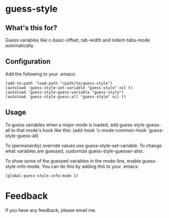 # guess-style

## What's this for?
Guess variables like c-basic-offset, tab-width and indent-tabs-mode automatically.

## Configuration
Add the following to your .emacs:

```elisp
(add-to-path 'load-path "/path/to/guess-style")
(autoload 'guess-style-set-variable "guess-style" nil t)
(autoload 'guess-style-guess-variable "guess-style")
(autoload 'guess-style-guess-all "guess-style" nil t)
```
## Usage
To guess variables when a major mode is loaded, add guess-style-guess-all to that mode's hook like this: (add-hook 'c-mode-common-hook 'guess-style-guess-all)

To (permanently) override values use guess-style-set-variable. To change what variables are guessed, customize guess-style-guesser-alist.

To show some of the guessed variables in the mode-line, enable guess-style-info-mode. You can do this by adding this to your .emacs:
```elisp
(global-guess-style-info-mode 1)
```
# Feedback
If you have any feedback, please email me.